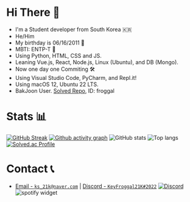 # Hi There 👋
- I'm a Student developer from South Korea 🇰🇷
- He/Him
- My birthday is 06/16/2011 🎂
- MBTI: ENTP-T 💜
- Using Python, HTML, CSS and JS.
- Leaning Vue.js, React, Node.js, Linux (Ubuntu), and DB (Mongo).
- Now one day one Commiting 🛠
- Using Visual Studio Code, PyCharm, and Repl.it!
- Using macOS 12, Ubuntu 22 LTS.
- BakJoon User. [Solved Repo](https://github.com/froggal/BakJoon), ID: froggal

# Stats 📊
[![GitHub Streak](https://github-readme-streak-stats.herokuapp.com/?user=froggal&theme=dark)](https://git.io/streak-stats)
[![Github activity graph](https://activity-graph.herokuapp.com/graph?username=froggal&theme=react-dark)](https://github.com/ashutosh00710/github-readme-activity-graph)
![GitHub stats](https://github-readme-stats.vercel.app/api?username=froggal&count_private=true&show_icons=true&bg_color=111111&hide_border=true&text_color=ffffff)
![Top langs](https://github-readme-stats.vercel.app/api/top-langs/?username=froggal&langs_count=8&show_icons=true&count_private=true&bg_color=111111&hide_border=true&text_color=ffffff)
[![Solved.ac Profile](http://mazassumnida.wtf/api/generate_badge?boj=froggal)](https://solved.ac/froggal)

# Contact 📞
- [Email - `ks_21k@naver.com`](mailto:ks_21k@naver.com) | [Discord - `KeyFroggal21K#2022`](https://discord.com/users/906351533426356226)
[![Discord](https://discord.c99.nl/widget/theme-4/906351533426356226.png)](http://discord.com/users/906351533426356226)
![spotify widget](https://spotify-github-profile.vercel.app/api/view.svg?uid=31owf7nalxg5ygrkknwlj4uk6jbq&redirect=true][https://spotify-github-profile.vercel.app/api/view.svg?uid=31owf7nalxg5ygrkknwlj4uk6jbq&cover_image=true&theme=natemoo-re&bar_color=53b14f&bar_color_cover=false)
